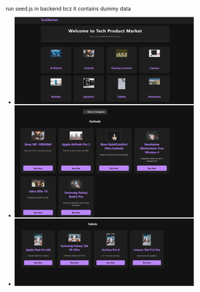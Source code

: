 run seed.js in backend bcz it contains dummy data



 
- <img src="https://github.com/officialadityaaa/resources/blob/main/Screenshot%202025-05-10%20182249.png?raw=true">  

- <img src="https://github.com/officialadityaaa/resources/blob/main/Screenshot%202025-05-10%20182346.png?raw=true" >    
 
- <img src="https://github.com/officialadityaaa/resources/blob/main/Screenshot%202025-05-10%20182407.png?raw=true" > 

